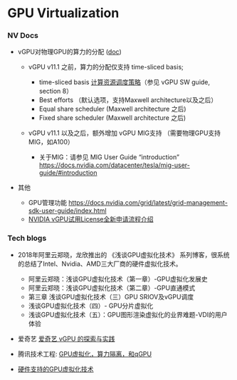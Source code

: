 # GPU Virtualization


### NV Docs

* vGPU对物理GPU的算力的分配 ([doc](https://docs.nvidia.com/grid/latest/grid-vgpu-user-guide/index.html#grid-vgpu-introduction))

    * vGPU v11.1 之前，算力的分配仅支持 time-sliced basis;
        * time-sliced basis [计算资源调度策略](https://docs.nvidia.com/grid/latest/grid-vgpu-user-guide/index.html#changing-vgpu-scheduling-policy)（参见 vGPU SW guide, section 8）
        * Best efforts （默认选项，支持Maxwell architecture以及之后）
        * Equal share scheduler (Maxwell architecture 之后)
        * Fixed share scheduler (Maxwell architecture 之后)

    * vGPU v11.1 以及之后，额外增加 vGPU MIG支持 （需要物理GPU支持MIG，如A100）
        * 关于MIG：请参见 MIG User Guide “introduction” https://docs.nvidia.com/datacenter/tesla/mig-user-guide/#introduction

* 其他

    * GPU管理功能 https://docs.nvidia.com/grid/latest/grid-management-sdk-user-guide/index.html
    * [NVIDIA vGPU试用License全新申请流程介绍](https://mp.weixin.qq.com/s?__biz=MzUyNTE2MzUyNQ==&mid=2247484991&idx=1&sn=a207ffcef55bf896f366d899e9c3f1bc&chksm=fa230b55cd54824354e72f7681b908d6a5a85473145f50585c83a6e0a456c5ada1272c846d83&token=2085931763&lang=zh_CN#rd)

### Tech blogs

* 2018年阿里云郑晓，龙欣推出的 《浅谈GPU虚拟化技术》 系列博客，很系统的总结了Intel、Nvidia、AMD三大厂商的硬件虚拟化技术。
    
    * 阿里云郑晓：浅谈GPU虚拟化技术（第一章）-GPU虚拟化发展史
    * 阿里云郑晓：浅谈GPU虚拟化技术（第二章）-GPU直通模式
    * 第三章 浅谈GPU虚拟化技术（三）GPU SRIOV及vGPU调度
    * 浅谈GPU虚拟化技术（四）- GPU分片虚拟化
    * 浅谈GPU虚拟化技术（五）：GPU图形渲染虚拟化的业界难题-VDI的用户体验

* 爱奇艺 [爱奇艺 vGPU 的探索与实践](https://mp.weixin.qq.com/s/nXggFCcZ_uKxKj-PGtcppw)

* 腾讯技术工程: [GPU虚拟化，算力隔离，和qGPU](https://mp.weixin.qq.com/s/3VjGpyXZSkJhy6sFPUsZzw)

* [硬件支持的GPU虚拟化技术](http://juniorprincewang.github.io/2018/06/18/%E7%A1%AC%E4%BB%B6%E6%94%AF%E6%8C%81%E7%9A%84GPU%E8%99%9A%E6%8B%9F%E5%8C%96%E6%8A%80%E6%9C%AF/)



